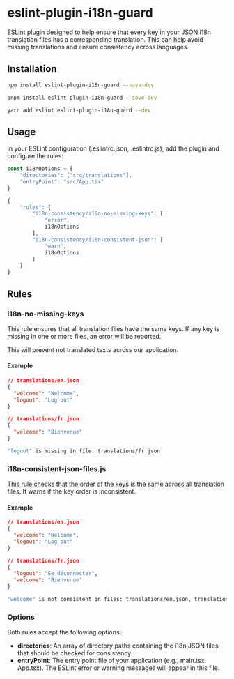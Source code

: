 # eslint-plugin-i18n-guard

ESLint plugin designed to help ensure that every key in your JSON i18n translation files has a corresponding translation. This can help avoid missing translations and ensure consistency across languages.

## Installation

```BASH
npm install eslint-plugin-i18n-guard --save-dev
```

```BASH
pnpm install eslint-plugin-i18n-guard --save-dev
```

```BASH
yarn add eslint eslint-plugin-i18n-guard --dev

```

## Usage

In your ESLint configuration (.eslintrc.json, .eslintrc.js), add the plugin and configure the rules:

```JavaScript
const i18nOptions = {
    "directories": ["src/translations"],
    "entryPoint": "src/App.tsx"
}

```

```JavaScript
{
    "rules": {
        "i18n-consistency/i18n-no-missing-keys": [
            "error",
            i18nOptions
        ],
        "i18n-consistency/i18n-consistent-json": [
            "warn",
            i18nOptions
        ]
    }
}

```

## Rules

### i18n-no-missing-keys

This rule ensures that all translation files have the same keys. If any key is missing in one or more files, an error will be reported.

This will prevent not translated texts across our application.

#### Example

```JSON
// translations/en.json
{
  "welcome": "Welcome",
  "logout": "Log out"
}

// translations/fr.json
{
  "welcome": "Bienvenue"
}
```

```BASH
"logout" is missing in file: translations/fr.json
```

### i18n-consistent-json-files.js

This rule checks that the order of the keys is the same across all translation files. It warns if the key order is inconsistent.

#### Example

```Json
// translations/en.json
{
  "welcome": "Welcome",
  "logout": "Log out"
}

// translations/fr.json
{
  "logout": "Se déconnecter",
  "welcome": "Bienvenue"
}
```

```BASH
"welcome" is not consistent in files: translations/en.json, translations/fr.json
```

### Options

Both rules accept the following options:

- **directories**: An array of directory paths containing the i18n JSON files that should be checked for consistency.
- **entryPoint**: The entry point file of your application (e.g., main.tsx, App.tsx). The ESLint error or warning messages will appear in this file.
